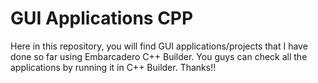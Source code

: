 # GUI Applications CPP
 Here in this repository, you will find GUI applications/projects that I have done so far using Embarcadero C++ Builder. You guys can check all the applications by running it in C++ Builder. Thanks!!
